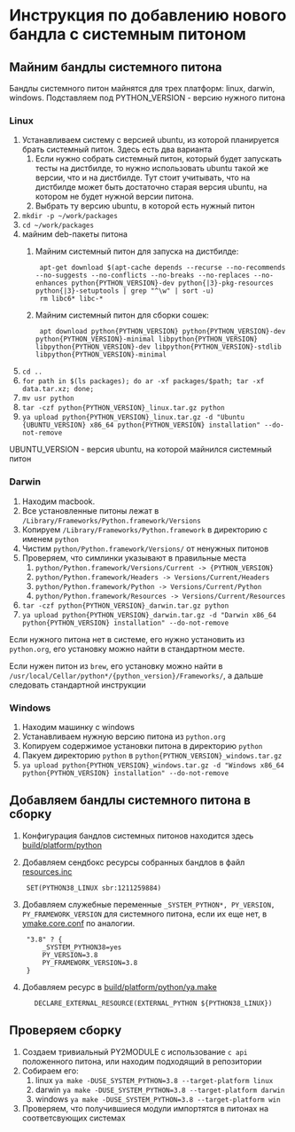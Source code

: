 # Инструкция по добавлению нового бандла с системным питоном 
 
## Майним бандлы системного питона 
Бандлы системного питон майнятся для трех платформ: linux, darwin, windows. 
Подставляем под PYTHON_VERSION - версию нужного питона 
### Linux 
 
1. Устанавливаем систему с версией ubuntu, из которой планируется брать системный питон. Здесь есть два варианта 
    1. Если нужно собрать системный питон, который будет запускать тесты на дистбилде, то нужно использовать ubuntu такой же версии, что и на дистбилде. 
    Тут стоит учитывать, что на дистбилде может быть достаточно старая версия ubuntu, на котором не будет нужной версии питона. 
    2. Выбрать ту версию ubuntu, в которой есть нужный питон 
2. `mkdir -p ~/work/packages` 
3. `cd ~/work/packages` 
4. майним deb-пакеты питона 
    1. Майним системный питон для запуска на дистбилде: 
 
            apt-get download $(apt-cache depends --recurse --no-recommends --no-suggests --no-conflicts --no-breaks --no-replaces --no-enhances python{PYTHON_VERSION}-dev python{|3}-pkg-resources python{|3}-setuptools | grep "^\w" | sort -u) 
            rm libc6* libc-* 
 
    2. Майним системный питон для сборки сошек: 
 
            apt download python{PYTHON_VERSION} python{PYTHON_VERSION}-dev python{PYTHON_VERSION}-minimal libpython{PYTHON_VERSION} libpython{PYTHON_VERSION}-dev libpython{PYTHON_VERSION}-stdlib libpython{PYTHON_VERSION}-minimal 
 
5. `cd ..` 
6. `for path in $(ls packages); do ar -xf packages/$path; tar -xf data.tar.xz; done;` 
7. `mv usr python` 
8. `tar -czf python{PYTHON_VERSION}_linux.tar.gz python` 
9. `ya upload python{PYTHON_VERSION}_linux.tar.gz -d "Ubuntu {UBUNTU_VERSION} x86_64 python{PYTHON_VERSION} installation" --do-not-remove`
 
UBUNTU_VERSION - версия ubuntu, на которой майнился системный питон 
 
### Darwin 
1. Находим macbook. 
2. Все установленные питоны лежат в `/Library/Frameworks/Python.framework/Versions` 
3. Копируем `/Library/Frameworks/Python.framework` в директорию с именем `python` 
4. Чистим `python/Python.framework/Versions/` от ненужных питонов 
5. Проверяем, что симлинки указывают в правильные места 
    1. `python/Python.framework/Versions/Current -> {PYTHON_VERSION}` 
    2. `python/Python.framework/Headers -> Versions/Current/Headers` 
    3. `python/Python.framework/Python -> Versions/Current/Python` 
    4. `python/Python.framework/Resources -> Versions/Current/Resources` 
6. `tar -czf python{PYTHON_VERSION}_darwin.tar.gz python` 
7. `ya upload python{PYTHON_VERSION}_darwin.tar.gz -d "Darwin x86_64 python{PYTHON_VERSION} installation" --do-not-remove`
 
Если нужного питона нет в системе, его нужно установить из `python.org`, его установку можно найти в стандартном месте. 
 
Если нужен питон из `brew`, его установку можно найти в `/usr/local/Cellar/python*/{python_version}/Frameworks/`, 
 а дальше следовать стандартной инструкции 
 
### Windows 
1. Находим машинку с windows 
2. Устанавливаем нужную версию питона из `python.org` 
3. Копируем содержимое установки питона в директорию `python` 
4. Пакуем директорию `python` в `python{PYTHON_VERSION}_windows.tar.gz` 
5. `ya upload python{PYTHON_VERSION}_windows.tar.gz -d "Windows x86_64 python{PYTHON_VERSION} installation" --do-not-remove`
 
## Добавляем бандлы системного питона в сборку 
 
1. Конфигурация бандлов системных питонов находится здесь [build/platform/python](https://a.yandex-team.ru/arc/trunk/arcadia/build/platform/python) 
2. Добавляем сендбокс ресурсы собранных бандлов в файл [resources.inc](https://a.yandex-team.ru/arc/trunk/arcadia/build/platform/python/resources.inc) 
 
        SET(PYTHON38_LINUX sbr:1211259884) 
 
3. Добавляем служебные переменные `_SYSTEM_PYTHON*, PY_VERSION, PY_FRAMEWORK_VERSION` для системного питона, если их еще нет, 
в [ymake.core.conf](https://a.yandex-team.ru/arc/trunk/arcadia/build/ymake.core.conf?rev=7640792#L380) по аналогии. 
 
        "3.8" ? { 
            _SYSTEM_PYTHON38=yes 
            PY_VERSION=3.8 
            PY_FRAMEWORK_VERSION=3.8 
        } 
 
4. Добавляем ресурс в [build/platform/python/ya.make](https://a.yandex-team.ru/arc/trunk/arcadia/build/platform/python/ya.make) 
 
          DECLARE_EXTERNAL_RESOURCE(EXTERNAL_PYTHON ${PYTHON38_LINUX}) 
 
## Проверяем сборку 
1. Создаем тривиальный PY2MODULE с использование `c api` положенного питона, или находим подходящий в репозитории
2. Собираем его: 
    1. linux `ya make -DUSE_SYSTEM_PYTHON=3.8 --target-platform linux` 
    2. darwin `ya make -DUSE_SYSTEM_PYTHON=3.8 --target-platform darwin` 
    3. windows `ya make -DUSE_SYSTEM_PYTHON=3.8 --target-platform win` 
3. Проверяем, что получившиеся модули импортятся в питонах на соответсвующих системах 
